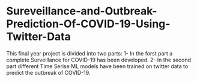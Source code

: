# Sureveillance-and-Outbreak-Prediction-Of-COVID-19-Using-Twitter-Data
 This final year project is divided into two parts:
 1- In the forst part a complete Surveillance for COVID-19 has been developed.
 2- In the second part different Time Serise ML models have been trained on twitter data to predict the outbreak of COVID-19.
